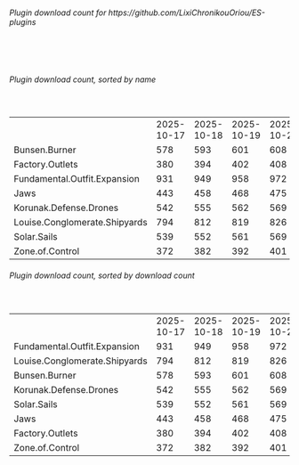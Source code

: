 <h6>Plugin download count for https://github.com/LixiChronikouOriou/ES-plugins</h6><br>
<br>
<h6>Plugin download count, sorted by name</h6><sub><sup><br>
<table>
	<tr>
		<td></td>
		<td>2025-10-17</td>
		<td>2025-10-18</td>
		<td>2025-10-19</td>
		<td>2025-10-20</td>
		<td>2025-10-21</td>
		<td>2025-10-22</td>
		<td>2025-10-23</td>
		<td>today +</td>
	</tr>
	<tr>
		<td>Bunsen.Burner</td>
		<td>578</td>
		<td>593</td>
		<td>601</td>
		<td>608</td>
		<td>613</td>
		<td>619</td>
		<td>620</td>
		<td>+ 1</td>
	</tr>
	<tr>
		<td>Factory.Outlets</td>
		<td>380</td>
		<td>394</td>
		<td>402</td>
		<td>408</td>
		<td>417</td>
		<td>423</td>
		<td>424</td>
		<td>+ 1</td>
	</tr>
	<tr>
		<td>Fundamental.Outfit.Expansion</td>
		<td>931</td>
		<td>949</td>
		<td>958</td>
		<td>972</td>
		<td>979</td>
		<td>987</td>
		<td>988</td>
		<td>+ 1</td>
	</tr>
	<tr>
		<td>Jaws</td>
		<td>443</td>
		<td>458</td>
		<td>468</td>
		<td>475</td>
		<td>480</td>
		<td>486</td>
		<td>487</td>
		<td>+ 1</td>
	</tr>
	<tr>
		<td>Korunak.Defense.Drones</td>
		<td>542</td>
		<td>555</td>
		<td>562</td>
		<td>569</td>
		<td>576</td>
		<td>582</td>
		<td>583</td>
		<td>+ 1</td>
	</tr>
	<tr>
		<td>Louise.Conglomerate.Shipyards</td>
		<td>794</td>
		<td>812</td>
		<td>819</td>
		<td>826</td>
		<td>833</td>
		<td>839</td>
		<td>840</td>
		<td>+ 1</td>
	</tr>
	<tr>
		<td>Solar.Sails</td>
		<td>539</td>
		<td>552</td>
		<td>561</td>
		<td>569</td>
		<td>574</td>
		<td>580</td>
		<td>581</td>
		<td>+ 1</td>
	</tr>
	<tr>
		<td>Zone.of.Control</td>
		<td>372</td>
		<td>382</td>
		<td>392</td>
		<td>401</td>
		<td>406</td>
		<td>412</td>
		<td>413</td>
		<td>+ 1</td>
	</tr>
</table>
</sub></sup>
<h6>Plugin download count, sorted by download count</h6><sub><sup><br>
<table>
	<tr>
		<td></td>
		<td>2025-10-17</td>
		<td>2025-10-18</td>
		<td>2025-10-19</td>
		<td>2025-10-20</td>
		<td>2025-10-21</td>
		<td>2025-10-22</td>
		<td>2025-10-23</td>
		<td>today +</td>
	</tr>
	<tr>
		<td>Fundamental.Outfit.Expansion</td>
		<td>931</td>
		<td>949</td>
		<td>958</td>
		<td>972</td>
		<td>979</td>
		<td>987</td>
		<td>988</td>
		<td>+ 1</td>
	</tr>
	<tr>
		<td>Louise.Conglomerate.Shipyards</td>
		<td>794</td>
		<td>812</td>
		<td>819</td>
		<td>826</td>
		<td>833</td>
		<td>839</td>
		<td>840</td>
		<td>+ 1</td>
	</tr>
	<tr>
		<td>Bunsen.Burner</td>
		<td>578</td>
		<td>593</td>
		<td>601</td>
		<td>608</td>
		<td>613</td>
		<td>619</td>
		<td>620</td>
		<td>+ 1</td>
	</tr>
	<tr>
		<td>Korunak.Defense.Drones</td>
		<td>542</td>
		<td>555</td>
		<td>562</td>
		<td>569</td>
		<td>576</td>
		<td>582</td>
		<td>583</td>
		<td>+ 1</td>
	</tr>
	<tr>
		<td>Solar.Sails</td>
		<td>539</td>
		<td>552</td>
		<td>561</td>
		<td>569</td>
		<td>574</td>
		<td>580</td>
		<td>581</td>
		<td>+ 1</td>
	</tr>
	<tr>
		<td>Jaws</td>
		<td>443</td>
		<td>458</td>
		<td>468</td>
		<td>475</td>
		<td>480</td>
		<td>486</td>
		<td>487</td>
		<td>+ 1</td>
	</tr>
	<tr>
		<td>Factory.Outlets</td>
		<td>380</td>
		<td>394</td>
		<td>402</td>
		<td>408</td>
		<td>417</td>
		<td>423</td>
		<td>424</td>
		<td>+ 1</td>
	</tr>
	<tr>
		<td>Zone.of.Control</td>
		<td>372</td>
		<td>382</td>
		<td>392</td>
		<td>401</td>
		<td>406</td>
		<td>412</td>
		<td>413</td>
		<td>+ 1</td>
	</tr>
</table>
</sub></sup>
